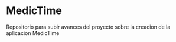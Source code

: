 # MedicTime
Repositorio para subir avances del proyecto sobre la creacion de la aplicacion MedicTime 
